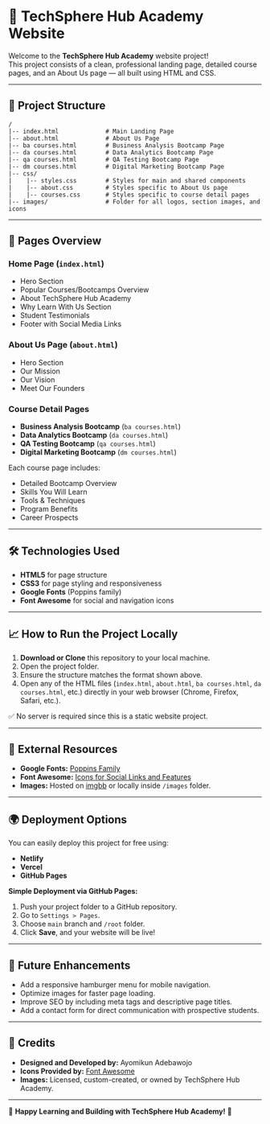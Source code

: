 
# 🌟 TechSphere Hub Academy Website

Welcome to the **TechSphere Hub Academy** website project!  
This project consists of a clean, professional landing page, detailed course pages, and an About Us page — all built using HTML and CSS.

---

## 📂 Project Structure

```
/
|-- index.html             # Main Landing Page
|-- about.html             # About Us Page
|-- ba courses.html        # Business Analysis Bootcamp Page
|-- da courses.html        # Data Analytics Bootcamp Page
|-- qa courses.html        # QA Testing Bootcamp Page
|-- dm courses.html        # Digital Marketing Bootcamp Page
|-- css/
|    |-- styles.css        # Styles for main and shared components
|    |-- about.css         # Styles specific to About Us page
|    |-- courses.css       # Styles specific to course detail pages
|-- images/                # Folder for all logos, section images, and icons
```

---

## 📄 Pages Overview

### Home Page (`index.html`)
- Hero Section
- Popular Courses/Bootcamps Overview
- About TechSphere Hub Academy
- Why Learn With Us Section
- Student Testimonials
- Footer with Social Media Links

### About Us Page (`about.html`)
- Hero Section
- Our Mission
- Our Vision
- Meet Our Founders

### Course Detail Pages
- **Business Analysis Bootcamp** (`ba courses.html`)
- **Data Analytics Bootcamp** (`da courses.html`)
- **QA Testing Bootcamp** (`qa courses.html`)
- **Digital Marketing Bootcamp** (`dm courses.html`)

Each course page includes:
- Detailed Bootcamp Overview
- Skills You Will Learn
- Tools & Techniques
- Program Benefits
- Career Prospects

---

## 🛠 Technologies Used
- **HTML5** for page structure
- **CSS3** for page styling and responsiveness
- **Google Fonts** (Poppins family)
- **Font Awesome** for social and navigation icons

---

## 📈 How to Run the Project Locally

1. **Download or Clone** this repository to your local machine.
2. Open the project folder.
3. Ensure the structure matches the format shown above.
4. Open any of the HTML files (`index.html`, `about.html`, `ba courses.html`, `da courses.html`, etc.) directly in your web browser (Chrome, Firefox, Safari, etc.).

✅ No server is required since this is a static website project.

---

## 🔗 External Resources
- **Google Fonts:** [Poppins Family](https://fonts.google.com/specimen/Poppins)
- **Font Awesome:** [Icons for Social Links and Features](https://fontawesome.com/)
- **Images:** Hosted on [imgbb](https://imgbb.com/) or locally inside `/images` folder.

---

## 🌍 Deployment Options

You can easily deploy this project for free using:
- **Netlify**
- **Vercel**
- **GitHub Pages**

**Simple Deployment via GitHub Pages:**
1. Push your project folder to a GitHub repository.
2. Go to `Settings > Pages`.
3. Choose `main` branch and `/root` folder.
4. Click **Save**, and your website will be live!

---

## 📝 Future Enhancements
- Add a responsive hamburger menu for mobile navigation.
- Optimize images for faster page loading.
- Improve SEO by including meta tags and descriptive page titles.
- Add a contact form for direct communication with prospective students.

---

## 🙏 Credits
- **Designed and Developed by:** Ayomikun Adebawojo
- **Icons Provided by:** [Font Awesome](https://fontawesome.com/)
- **Images:** Licensed, custom-created, or owned by TechSphere Hub Academy.

---

🎉 **Happy Learning and Building with TechSphere Hub Academy!** 🚀
